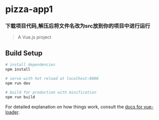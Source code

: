 # pizza-app1

### 下载项目代码,解压后将文件名改为src放到你的项目中进行运行

> A Vue.js project

## Build Setup

``` bash
# install dependencies
npm install

# serve with hot reload at localhost:8080
npm run dev

# build for production with minification
npm run build
```

For detailed explanation on how things work, consult the [docs for vue-loader](http://vuejs.github.io/vue-loader).
